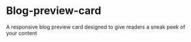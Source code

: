 # Blog-preview-card
A responsive blog preview card designed to give readers a sneak peek of your content
